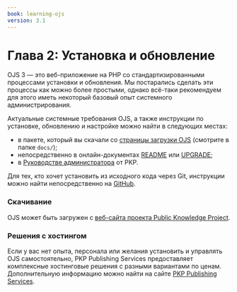 ```yaml
---
book: learning-ojs
version: 3.1
---
```


# Глава 2: Установка и обновление

OJS 3 — это веб-приложение на PHP со стандартизированными процессами установки и обновления. Мы постарались сделать эти процессы как можно более простыми, однако всё-таки рекомендуем для этого иметь некоторый базовый опыт системного администрирования.

Актуальные системные требования OJS, а также инструкции по установке, обновлению и настройке можно найти в следующих местах:

* в пакете, который вы скачали со [страницы загрузки OJS](https://pkp.sfu.ca/ojs/ojs_download/) (смотрите в папке `docs/`);
* непосредственно в онлайн-документах [README](https://pkp.sfu.ca/ojs/README) или [UPGRADE](https://pkp.sfu.ca/ojs/UPGRADE);
* в [Руководстве администратора](/admin-guide) от PKP.

Для тех, кто хочет установить из исходного кода через Git, инструкции можно найти непосредственно на [GitHub](https://github.com/pkp/ojs).

### Скачивание

OJS может быть загружен с [веб-сайта проекта Public Knowledge Project](http://pkp.sfu.ca).

### Решения с хостингом

Если у вас нет опыта, персонала или желания установить и управлять OJS самостоятельно, PKP Publishing Services предоставляет комплексные хостинговые решения с разными вариантами по ценам. Дополнительную информацию можно найти на сайте [PKP Publishing Services](https://pkpservices.sfu.ca). 
